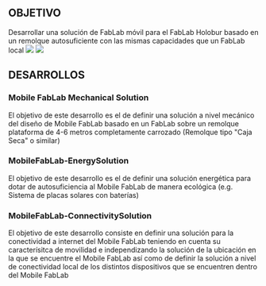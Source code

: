 
## OBJETIVO
Desarrollar una solución de FabLab móvil para el FabLab Holobur basado en un remolque autosuficiente con las mismas capacidades que un FabLab local
![](https://fabfoundation.fablabbcn.org/wp-content/uploads/2018/02/dbwUJL.png)
![](https://bloximages.chicago2.vip.townnews.com/ncnewsonline.com/content/tncms/assets/v3/editorial/2/56/25665d6e-72e1-5058-89bf-fc5df3c9bf6e/5c7712fdb2881.image.jpg)
## DESARROLLOS
### Mobile FabLab Mechanical Solution
El objetivo de este desarrollo es el de definir una solución a nivel mecánico del diseño de Mobile FabLab basado en un FabLab sobre un remolque plataforma de 4-6 metros completamente carrozado (Remolque tipo "Caja Seca" o similar)

### MobileFabLab-EnergySolution
El objetivo de este desarrollo es el de definir una solución energética para dotar de autosuficiencia al Mobile FabLab de manera ecológica (e.g. Sistema de placas solares con baterías)

### MobileFabLab-ConnectivitySolution
El objetivo de este desarrollo consiste en definir una solución para la conectividad a internet del Mobile FabLab teniendo en cuenta su caracterísitca de movilidad e independizando la solución de la ubicación en la que se encuentre el Mobile FabLab así como de definir la solución a nivel de conectividad local de los distintos dispositivos que se encuentren dentro del Mobile FabLab


